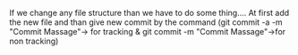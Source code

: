 If we change any file structure than we have to do some thing....
At first add the new file and than give new commit by the command (git commit -a -m "Commit Massage"-> for tracking & git commit -m "Commit Massage"->for non tracking)
